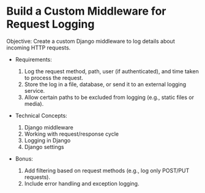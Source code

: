 # Build a Custom Middleware for Request Logging

Objective: Create a custom Django middleware to log details about incoming HTTP requests.

 + Requirements:

    1. Log the request method, path, user (if authenticated), and time taken to process the request.
    2. Store the log in a file, database, or send it to an external logging service.
    3. Allow certain paths to be excluded from logging (e.g., static files or media).

 + Technical Concepts:

    1. Django middleware
    2. Working with request/response cycle
    3. Logging in Django
    4. Django settings

 + Bonus:

    1. Add filtering based on request methods (e.g., log only POST/PUT requests).
    2. Include error handling and exception logging.

       
